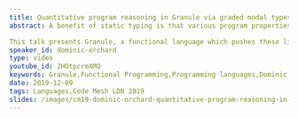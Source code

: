 ```yaml
---
title: Quantitative program reasoning in Granule via graded modal types
abstract: A benefit of static typing is that various program properties can be specified and automatically checked as part of a language. But there are always limits to what can be expressed.

This talk presents Granule, a functional language which pushes these limits by combining linear and indexed types with the recent notion of graded modal types. Dominic will share examples enforcing privacy constraints, stateful protocols, and verifying properties of standard functional programs just by getting the right type signature.
speaker_id: dominic-orchard
type: video
youtube_id: 2HOtpcrmXMQ
keywords: Granule,Functional Programming,Programming languages,Dominic Orchard,Code Mesh LDN
date: 2019-12-09
tags: Languages,Code Mesh LDN 2019
slides: /images/cm19-dominic-orchard-quantitative-program-reasoning-in-granule-compressed.pdf
---
```


